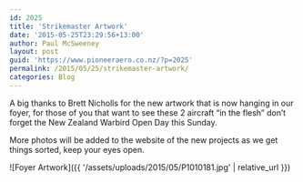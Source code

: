 ```yaml
---
id: 2025
title: 'Strikemaster Artwork'
date: '2015-05-25T23:29:56+13:00'
author: Paul McSweeney
layout: post
guid: 'https://www.pioneeraero.co.nz/?p=2025'
permalink: /2015/05/25/strikemaster-artwork/
categories: Blog
---
```


A big thanks to Brett Nicholls for the new artwork that is now hanging in our foyer, for those of you that want to see these 2 aircraft “in the flesh” don’t forget the New Zealand Warbird Open Day this Sunday.

More photos will be added to the website of the new projects as we get things sorted, keep your eyes open.

![Foyer Artwork]({{ '/assets/uploads/2015/05/P1010181.jpg' | relative_url }})
